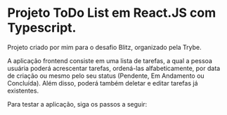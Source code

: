 # Projeto ToDo List em React.JS com Typescript. 

Projeto criado por mim para o desafio Blitz, organizado pela Trybe. 

A aplicação frontend consiste em uma lista de tarefas, a qual a pessoa usuária poderá acrescentar tarefas, ordená-las alfabeticamente, por data de criação ou mesmo pelo seu status (Pendente, Em Andamento ou Concluída). Além disso, poderá também deletar e editar tarefas já existentes. 

Para testar a aplicação, siga os passos a seguir: 
